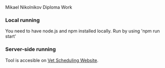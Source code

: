 Mikael Nikolnikov Diploma Work

### Local running
You need to have node.js and npm installed locally.
Run by using 'npm run start'

### Server-side running
Tool is accesible on [Vet Scheduling Website](https://nikolnikofftheoriginal.github.io/vet-scheduling-tool/).